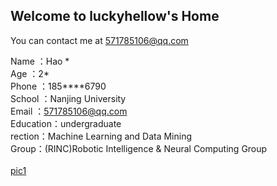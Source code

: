 ## Welcome to luckyhellow's Home

You can contact me at [571785106@qq.com](571785106@qq.com)

Name  ：Hao \*\
Age     ：2\*\
Phone ：185****6790\
School   ：Nanjing University\
Email  ：571785106@qq.com\
Education：undergraduate\
rection：Machine Learning and Data Mining\
Group：(RINC)Robotic Intelligence & Neural Computing Group\
\
[pic1](pic1.png)
